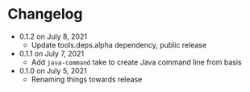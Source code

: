 Changelog
===========

* 0.1.2 on July 8, 2021
  * Update tools.deps.alpha dependency, public release
* 0.1.1 on July 7, 2021
  * Add `java-command` take to create Java command line from basis
* 0.1.0 on July 5, 2021
  * Renaming things towards release
